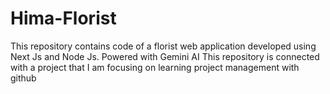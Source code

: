 # Hima-Florist

This repository contains code of a florist web application developed using Next Js and Node Js. Powered with Gemini AI
This repository is connected with a project that I am focusing on learning project management with github
